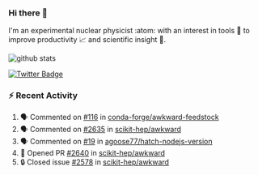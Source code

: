 ### Hi there 👋 

I'm an experimental nuclear physicist :atom: with an interest in tools :wrench: to improve productivity :chart_with_upwards_trend: and scientific insight :telescope:.

![github stats](https://github-readme-stats.vercel.app/api?username=agoose77&show_icons=true&hide_rank=true&hide_title=true&bg_color=30,e76445,904e95&text_color=efe3ec&icon_color=efe3ec)
<!--
**agoose77/agoose77** is a ✨ _special_ ✨ repository because its `README.md` (this file) appears on your GitHub profile.

Here are some ideas to get you started:

- 🔭 I’m currently working on ...
- 🌱 I’m currently learning ...
- 👯 I’m looking to collaborate on ...
- 🤔 I’m looking for help with ...
- 💬 Ask me about ...
- 📫 How to reach me: ...
- 😄 Pronouns: ...
- ⚡ Fun fact: ...
-->

[![Twitter Badge](https://img.shields.io/twitter/follow/agoose77?style=flat-square&logo=Twitter&logoColor=white&color=cornflowerblue)](https://twitter.com/agoose77)

### :zap: Recent Activity

<!--START_SECTION:activity-->
1. 🗣 Commented on [#116](https://github.com/conda-forge/awkward-feedstock/pull/116#issuecomment-1675842662) in [conda-forge/awkward-feedstock](https://github.com/conda-forge/awkward-feedstock)
2. 🗣 Commented on [#2635](https://github.com/scikit-hep/awkward/pull/2635#issuecomment-1675449122) in [scikit-hep/awkward](https://github.com/scikit-hep/awkward)
3. 🗣 Commented on [#19](https://github.com/agoose77/hatch-nodejs-version/issues/19#issuecomment-1675448387) in [agoose77/hatch-nodejs-version](https://github.com/agoose77/hatch-nodejs-version)
4. 💪 Opened PR [#2640](https://github.com/scikit-hep/awkward/pull/2640) in [scikit-hep/awkward](https://github.com/scikit-hep/awkward)
5. 🔒 Closed issue [#2578](https://github.com/scikit-hep/awkward/issues/2578) in [scikit-hep/awkward](https://github.com/scikit-hep/awkward)
<!--END_SECTION:activity-->
